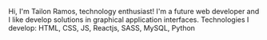 Hi, I'm Tailon Ramos, technology enthusiast!
I'm a future web developer and I like develop 
solutions in graphical application interfaces. 
Technologies I develop: HTML, CSS, JS, Reactjs, SASS, MySQL, Python

<!---
RamosTailon/RamosTailon is a ✨ special ✨ repository because its `README.md` (this file) appears on your GitHub profile.
You can click the Preview link to take a look at your changes.
--->
